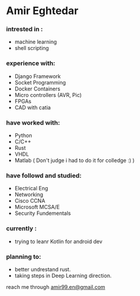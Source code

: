 # Amir Eghtedar

### intrested in :
  * machine learning
  * shell scripting
  
### experience with:

  * Django Framework
  * Socket Programming
  * Docker Containers
  * Micro controllers (AVR, Pic)
  * FPGAs
  * CAD with catia

### have worked with:

  * Python
  * C/C++
  * Rust
  * VHDL
  * Matlab ( Don't judge i had to do it for colledge :) )
  
### have followd and studied:

  * Electrical Eng
  * Networking
  * Cisco CCNA
  * Microsoft MCSA/E
  * Security Fundementals
  
### currently : 

  * trying to leanr Kotlin for android dev
  
### planning to:
  
  * better undrestand rust.
  * taking steps in Deep Learning direction.


reach me through amir99.en@gmail.com
